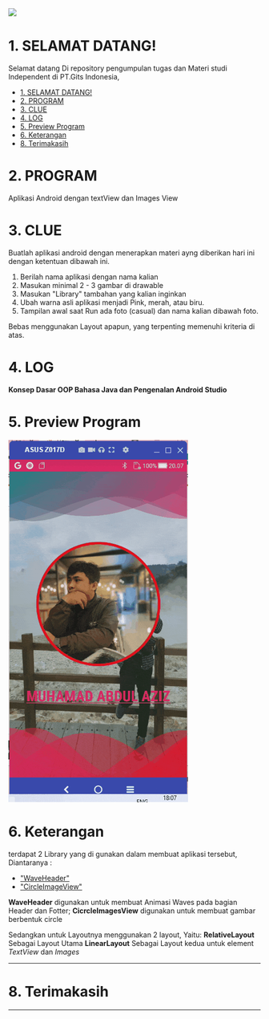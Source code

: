 <img height="100em" src="https://github-readme-stats.vercel.app/api?username=aziez&show_icons=true&hide_border=true&&count_private=true&include_all_commits=true" />

 # 1. SELAMAT DATANG!
Selamat datang Di repository pengumpulan tugas dan Materi studi Independent di PT.Gits Indonesia,

- [1. SELAMAT DATANG!](#1-selamat-datang)
- [2. PROGRAM](#2-program)
- [3. CLUE](#3-clue)
- [4. LOG](#4-log)
- [5. Preview Program](#5-preview-program)
- [6. Keterangan](#6-keterangan)
- [8. Terimakasih](#8-terimakasih)

# 2. PROGRAM
Aplikasi Android dengan textView dan Images View

# 3. CLUE
Buatlah aplikasi android dengan menerapkan materi ayng diberikan hari ini dengan ketentuan dibawah ini.

1. Berilah nama aplikasi dengan nama kalian
2. Masukan minimal 2 - 3 gambar di drawable
3. Masukan "Library" tambahan yang kalian inginkan
4. Ubah warna asli aplikasi menjadi Pink, merah, atau biru.
5. Tampilan awal saat Run ada foto (casual) dan nama kalian dibawah foto.

Bebas menggunakan Layout apapun, yang terpenting memenuhi kriteria di atas.

# 4. LOG
**Konsep Dasar OOP Bahasa Java dan Pengenalan Android Studio**

# 5. Preview Program
![alt text](https://github.com/aziez/SI-GITS_Indonesia/blob/main/Tugas_6_android/Hasil_build.gif)


# 6. Keterangan
terdapat 2 Library yang di gunakan dalam membuat aplikasi tersebut, Diantaranya : 
- ["WaveHeader"](https://github.com/scwang90/MultiWaveHeader)
- ["CircleImageView"](https://github.com/hdodenhof/CircleImageView)

**WaveHeader** digunakan untuk membuat Animasi Waves pada bagian Header dan Fotter;
**CicrcleImagesView** digunakan untuk membuat gambar berbentuk circle

Sedangkan untuk Layoutnya menggunakan 2 layout, Yaitu:
**RelativeLayout** Sebagai Layout Utama
**LinearLayout** Sebagai Layout kedua untuk element *TextView* dan *Images*

***

# 8. Terimakasih

***

